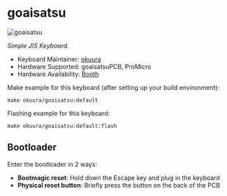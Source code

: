 # goaisatsu

![goaisatsu](https://i.imgur.com/rd0MFFlh.jpg)

*Simple JIS Keyboard.*

* Keyboard Maintainer: [okuura](https://github.com/okuura)
* Hardware Supported: goaisatsuPCB, ProMicro
* Hardware Availability: [Booth](https://okuura.booth.pm/items/4980888)

Make example for this keyboard (after setting up your build environment):

    make okuura/goaisatsu:default

Flashing example for this keyboard:

    make okuura/goaisatsu:default:flash
## Bootloader

Enter the bootloader in 2 ways:

* **Bootmagic reset**: Hold down the Escape key and plug in the keyboard
* **Physical reset button**: Briefly press the button on the back of the PCB